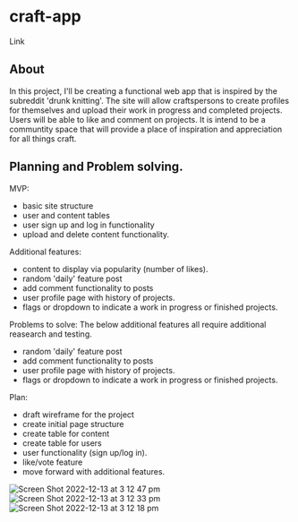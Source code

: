 # craft-app

Link

## About
In this project, I'll be creating a functional web app that is inspired by the subreddit 'drunk knitting'. The site will allow craftspersons to create profiles for themselves and upload their work in progress and completed projects. Users will be able to like and comment on projects. It is intend to be a communtity space that will provide a place of inspiration and appreciation for all things craft. 

## Planning and Problem solving. 

MVP:
- basic site structure
- user and content tables
- user sign up and log in functionality
- upload and delete content functionality.

Additional features:
- content to display via popularity (number of likes). 
- random 'daily' feature post
- add comment functionality to posts
- user profile page with history of projects. 
- flags or dropdown to indicate a work in progress or finished projects.

Problems to solve: 
The below additional features all require additional reasearch and testing.
- random 'daily' feature post
- add comment functionality to posts
- user profile page with history of projects. 
- flags or dropdown to indicate a work in progress or finished projects.

Plan:
- draft wireframe for the project
- create initial page structure
- create table for content 
- create table for users
- user functionality (sign up/log in). 
- like/vote feature
- move forward with additional features. 

![Screen Shot 2022-12-13 at 3 12 47 pm](https://user-images.githubusercontent.com/117622538/207224911-f93ace09-7c83-4e0a-866d-a03311372e9c.png)
![Screen Shot 2022-12-13 at 3 12 33 pm](https://user-images.githubusercontent.com/117622538/207224917-9363013b-227f-42dd-a459-dca8d3fe176b.png)
![Screen Shot 2022-12-13 at 3 12 18 pm](https://user-images.githubusercontent.com/117622538/207224923-d1e62e4d-46df-4fdf-b7b4-c842bfbba0a8.png)


